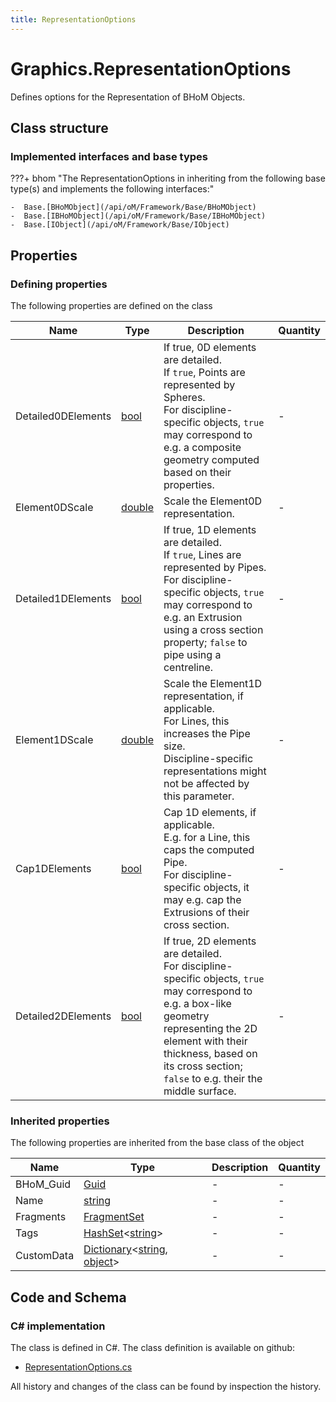 ```yaml
---
title: RepresentationOptions
---
```


# Graphics.RepresentationOptions

Defines options for the Representation of BHoM Objects.

## Class structure

### Implemented interfaces and base types

???+ bhom "The RepresentationOptions in inheriting from the following base type(s) and implements the following interfaces:"

    -  Base.[BHoMObject](/api/oM/Framework/Base/BHoMObject)
    -  Base.[IBHoMObject](/api/oM/Framework/Base/IBHoMObject)
    -  Base.[IObject](/api/oM/Framework/Base/IObject)


## Properties



### Defining properties

The following properties are defined on the class

| Name             | Type             | Description      | Quantity         |
|------------------|------------------|------------------|------------------|
| Detailed0DElements | [bool](https://learn.microsoft.com/en-us/dotnet/api/System.Boolean?view=netstandard-2.0) | If true, 0D elements are detailed.<br>If `true`, Points are represented by Spheres.<br>For discipline-specific objects, `true` may correspond to e.g. a composite geometry computed based on their properties. | - |
| Element0DScale | [double](https://learn.microsoft.com/en-us/dotnet/api/System.Double?view=netstandard-2.0) | Scale the Element0D representation. | - |
| Detailed1DElements | [bool](https://learn.microsoft.com/en-us/dotnet/api/System.Boolean?view=netstandard-2.0) | If true, 1D elements are detailed.<br>If `true`, Lines are represented by Pipes. For discipline-specific objects, `true` may correspond to e.g. an Extrusion using a cross section property; `false` to pipe using a centreline. | - |
| Element1DScale | [double](https://learn.microsoft.com/en-us/dotnet/api/System.Double?view=netstandard-2.0) | Scale the Element1D representation, if applicable.<br>For Lines, this increases the Pipe size.<br>Discipline-specific representations might not be affected by this parameter. | - |
| Cap1DElements | [bool](https://learn.microsoft.com/en-us/dotnet/api/System.Boolean?view=netstandard-2.0) | Cap 1D elements, if applicable.<br>E.g. for a Line, this caps the computed Pipe.<br>For discipline-specific objects, it may e.g. cap the Extrusions of their cross section. | - |
| Detailed2DElements | [bool](https://learn.microsoft.com/en-us/dotnet/api/System.Boolean?view=netstandard-2.0) | If true, 2D elements are detailed.<br>For discipline-specific objects, `true` may correspond to e.g. a box-like geometry representing the 2D element with their thickness, based on its cross section; `false` to e.g. their the middle surface. | - |


### Inherited properties
The following properties are inherited from the base class of the object

| Name             | Type             | Description      | Quantity         |
|------------------|------------------|------------------|------------------|
| BHoM_Guid | [Guid](https://learn.microsoft.com/en-us/dotnet/api/System.Guid?view=netstandard-2.0) | - | - |
| Name | [string](https://learn.microsoft.com/en-us/dotnet/api/System.String?view=netstandard-2.0) | - | - |
| Fragments | [FragmentSet](/api/oM/Framework/Base/FragmentSet) | - | - |
| Tags | [HashSet](https://learn.microsoft.com/en-us/dotnet/api/System.Collections.Generic.HashSet-1?view=netstandard-2.0)&lt;[string](https://learn.microsoft.com/en-us/dotnet/api/System.String?view=netstandard-2.0)&gt; | - | - |
| CustomData | [Dictionary](https://learn.microsoft.com/en-us/dotnet/api/System.Collections.Generic.Dictionary-2?view=netstandard-2.0)&lt;[string](https://learn.microsoft.com/en-us/dotnet/api/System.String?view=netstandard-2.0), [object](https://learn.microsoft.com/en-us/dotnet/api/System.Object?view=netstandard-2.0)&gt; | - | - |


## Code and Schema

### C# implementation

The class is defined in C#. The class definition is available on github:

- [RepresentationOptions.cs](https://github.com/BHoM/BHoM/blob/develop/Graphics_oM/Render/RepresentationOptions.cs)

All history and changes of the class can be found by inspection the history.
